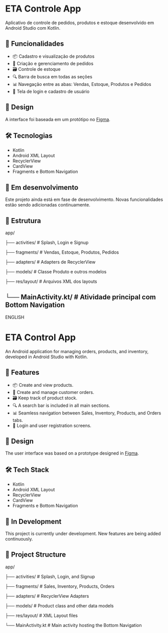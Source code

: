 # ETA Controle App

Aplicativo de controle de pedidos, produtos e estoque desenvolvido em Android Studio com Kotlin.

## 📱 Funcionalidades

- 📦 Cadastro e visualização de produtos
- 🧾 Criação e gerenciamento de pedidos
- 🗃 Controle de estoque
- 🔍 Barra de busca em todas as seções
- 📊 Navegação entre as abas: Vendas, Estoque, Produtos e Pedidos
- 👥 Tela de login e cadastro de usuário

## 🎨 Design

A interface foi baseada em um protótipo no [Figma](https://www.figma.com/design/pBqK17c25i306JBwwFXJR0/Untitled?node-id=0-1&m=dev).

## 🛠 Tecnologias

- Kotlin
- Android XML Layout
- RecyclerView
- CardView
- Fragments e Bottom Navigation

## 🚧 Em desenvolvimento

Este projeto ainda está em fase de desenvolvimento. Novas funcionalidades estão sendo adicionadas continuamente.

## 📁 Estrutura

app/

├── activities/ # Splash, Login e Signup 

├── fragments/ # Vendas, Estoque, Produtos, Pedidos 

├── adapters/ # Adapters de RecyclerView

├── models/ # Classe Produto e outros modelos

├── res/layout/ # Arquivos XML dos layouts

└── MainActivity.kt/ # Atividade principal com Bottom Navigation
----
ENGLISH 
# ETA Control App

An Android application for managing orders, products, and inventory, developed in Android Studio with Kotlin.

## 📱 Features
- 📦 Create and view products.
- 🧾 Create and manage customer orders.
- 🗃  Keep track of product stock.
- 🔍 A search bar is included in all main sections.
- 📊 Seamless navigation between Sales, Inventory, Products, and Orders tabs.
- 👥 Login and user registration screens.

## 🎨 Design
The user interface was based on a prototype designed in [Figma](https://www.figma.com/design/pBqK17c25i306JBwwFXJR0/Untitled?node-id=0-1&m=dev).

## 🛠 Tech Stack
- Kotlin
- Android XML Layout
- RecyclerView
- CardView
- Fragments e Bottom Navigation

## 🚧 In Development
This project is currently under development. New features are being added continuously.

## 📁 Project Structure
app/

├── activities/ # Splash, Login, and Signup

├── fragments/ # Sales, Inventory, Products, Orders

├── adapters/ # RecyclerView Adapters

├── models/ # Product class and other data models

├── res/layout/ # XML Layout files

└── MainActivity.kt # Main activity hosting the Bottom Navigation

